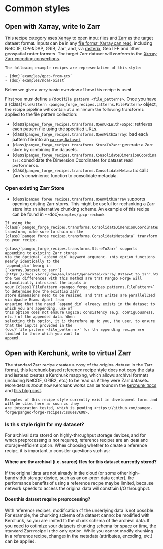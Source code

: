 # Common styles

## Open with Xarray, write to Zarr

This recipe category uses [Xarray](http://xarray.pydata.org/) to open input files and
[Zarr](https://zarr.readthedocs.io/) as the target dataset format. Inputs can be in any
[file format Xarray can read](http://xarray.pydata.org/en/latest/user-guide/io.html),
including NetCDF, OPeNDAP, GRIB, Zarr, and, via [rasterio](https://rasterio.readthedocs.io/),
GeoTIFF and other geospatial raster formats. The target Zarr dataset will conform to the
[Xarray Zarr encoding conventions](http://xarray.pydata.org/en/latest/internals/zarr-encoding-spec.html).

```{tip}
The following example recipes are representative of this style:

- {doc}`examples/gpcp-from-gcs`
- {doc}`examples/noaa-oisst`
```

Below we give a very basic overview of how this recipe is used.

First you must define a {doc}`file pattern <file_patterns>`.
Once you have a {class}`FilePattern <pangeo_forge_recipes.patterns.FilePattern>` object,
the recipe pipeline will contain at a minimum the following transforms applied to the file pattern collection:
* {class}`pangeo_forge_recipes.transforms.OpenURLWithFSSpec`: retrieves each pattern file using the specified URLs.
* {class}`pangeo_forge_recipes.transforms.OpenWithXarray`: load each pattern file into an [`xarray.Dataset`](https://docs.xarray.dev/en/stable/generated/xarray.Dataset.html).
* {class}`pangeo_forge_recipes.transforms.StoreToZarr`: generate a Zarr store by combining the datasets.
* {class}`pangeo_forge_recipes.transforms.ConsolidateDimensionCoordinates`: consolidate the Dimension Coordinates for dataset read performance.
* {class}`pangeo_forge_recipes.transforms.ConsolidateMetadata`: calls Zarr's convinience function to consolidate metadata.

### Open existing Zarr Store
* {class}`pangeo_forge_recipes.transforms.OpenWithXarray` supports opening existing Zarr stores. This might be useful for rechunking a Zarr store into an alternative chunking scheme.
An example of this recipe can be found in - {doc}`examples/gpcp-rechunk`






```{tip}
If using the {class}`pangeo_forge_recipes.transforms.ConsolidateDimensionCoordinates` transform, make sure to chain on the {class}`pangeo_forge_recipes.transforms.ConsolidateMetadata` transform to your recipe.

```

```{note}
{class}`pangeo_forge_recipes.transforms.StoreToZarr` supports appending to existing Zarr stores
via the optional `append_dim` keyword argument. This option functions nearly identically to the
`append_dim` kwarg in
[`xarray.Dataset.to_zarr`](https://docs.xarray.dev/en/latest/generated/xarray.Dataset.to_zarr.html);
the two differences with this method are that Pangeo Forge will automatically introspect the inputs in
your {class}`FilePattern <pangeo_forge_recipes.patterns.FilePattern>` to determine how the existing Zarr
store dimensions need to be resized, and that writes are parallelized via Apache Beam. Apart from
ensuring that the named `append_dim` already exists in the dataset to which you are appending, use of
this option does not ensure logical consistency (e.g. contiguousness, etc.) of the appended data. When
selecting this option, it is therefore up to you, the user, to ensure that the inputs provided in the
{doc}`file pattern <file_patterns>` for the appending recipe are limited to those which you want to
append.
```


## Open with Kerchunk, write to virtual Zarr

The standard Zarr recipe creates a copy of the original dataset in the Zarr format, this
[kerchunk](https://fsspec.github.io/kerchunk/)-based reference recipe style does not copy the
data and instead creates a Kerchunk mapping, which allows archival formats (including NetCDF, GRIB2, etc.) to be read _as if_ they were Zarr datasets. More details about how Kerchunk works can be found in the
[kerchunk docs](https://fsspec.github.io/kerchunk/detail.html) and
[this blog post](https://medium.com/pangeo/fake-it-until-you-make-it-reading-goes-netcdf4-data-on-aws-s3-as-zarr-for-rapid-data-access-61e33f8fe685).

```{note}
Examples of this recipe style currently exist in development form, and will be cited here as soon as they
are integration tested, which is pending <https://github.com/pangeo-forge/pangeo-forge-recipes/issues/608>.
```

### Is this style right for my dataset?

For archival data stored on highly-throughput storage devices, and for which
preprocessing is not required, reference recipes are an ideal and storage-efficient option.
When choosing whether to create a reference recipe, it is important to consider questions such as:

#### Where are the archival (i.e. source) files for this dataset currently stored?

If the original data are not already in the cloud (or some other high-bandwidth storage device,
such as an on-prem data center), the performance benefits of using a reference recipe may be limited,
because network speeds to access the original data will constrain I/O throughput.

#### Does this dataset require preprocessing?

With reference recipes, modification of the underlying data is not possible. For example, the
chunking schema of a dataset cannot be modified with Kerchunk, so you are limited to the chunk schema of the
archival data. If you need to optimize your datasets chunking schema for space or time, the standard Zarr
recipe is the only option. While you cannot modify chunking in a reference recipe, changes in the metadata
(attributes, encoding, etc.) can be applied.
